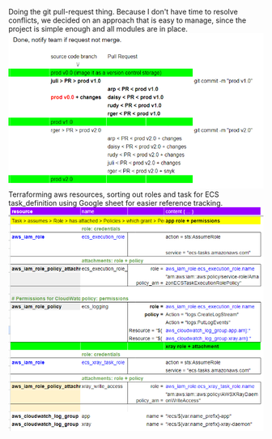 Doing the git pull-request thing.  Because I don't have time to resolve conflicts, we decided on an approach that is easy to manage, since the project is simple enough and all modules are in place.
![GitPullRequest](/images/GitPullRequest.png)
Terraforming aws resources, 
sorting out roles and task for ECS task_definition using Google sheet for easier reference tracking.
![ECS IAM config](/images/ecsIAMconfig.png)
